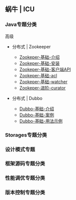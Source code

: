 ## 蜗牛 | ICU

### Java专题分类
高级
- 分布式 | Zookeeper
    - [Zookeper-基础-介绍](./java/senior/distributed/zookeeper/basic/introduction.md)
    - [Zookeper-基础-安装](./java/senior/distributed/zookeeper/basic/installation.md)
    - [Zookeper-基础-客户端API](./java/senior/distributed/zookeeper/basic/client-api.md)
    - [Zookeper-基础-acl](./java/senior/distributed/zookeeper/basic/acl.md)
    - [Zookeper-基础-watcher](./java/senior/distributed/zookeeper/basic/watcher.md)
    - [Zookeper-进阶-curator](./java/senior/distributed/zookeeper/advanced/curator.md)

- 分布式 | Dubbo
    - [Dubbo-基础-介绍](./java/senior/distributed/dubbo/basic/introduction.md)
    - [Dubbo-基础-案例](./java/senior/distributed/dubbo/basic/case.md)
    - [Dubbo-基础-用法示例](./java/senior/distributed/dubbo/basic/usageexample.md)


### Storages专题分类
### 设计模式专题
### 框架源码专题分类
### 性能调优专题分类
### 版本控制专题分类
